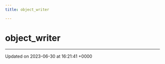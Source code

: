 ```yaml
---
title: object_writer

---
```


# object_writer





-------------------------------

Updated on 2023-06-30 at 16:21:41 +0000